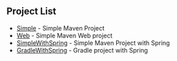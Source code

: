 ## Project List
* [Simple](Simple) - Simple Maven Project
* [Web](Web) - Simple Maven Web project
* [SimpleWithSpring](SimpleWithSpring) - Simple Maven Project with Spring
* [GradleWithSpring](GradleWithSpring) - Gradle project with Spring

